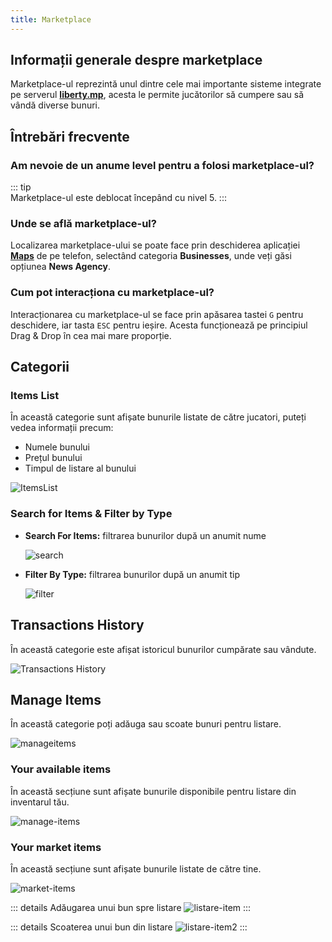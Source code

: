 ```yaml
---
title: Marketplace
---
```


## Informații generale despre marketplace

Marketplace-ul reprezintă unul dintre cele mai importante sisteme integrate pe serverul [**liberty.mp**](https://ucp.liberty.mp), acesta le permite jucătorilor să cumpere sau să vândă diverse bunuri.

## Întrebări frecvente

### Am nevoie de un anume level pentru a folosi marketplace-ul?

::: tip  
Marketplace-ul este deblocat începând cu nivel 5.
:::

### Unde se află marketplace-ul?

Localizarea marketplace-ului se poate face prin deschiderea aplicației [**Maps**](./phone/applications/maps.md) de pe telefon, selectând categoria **Businesses**, unde veți găsi opțiunea **News Agency**.

### Cum pot interacționa cu marketplace-ul?

Interacționarea cu marketplace-ul se face prin apăsarea tastei `G` pentru deschidere, iar tasta `ESC` pentru ieșire. Acesta funcționează pe principiul Drag & Drop în cea mai mare proporție.

## Categorii

### Items List

În această categorie sunt afișate bunurile listate de către jucatori, puteți vedea informații precum:
  - Numele bunului
  - Prețul bunului 
  - Timpul de listare al bunului

<Image src = "https://i.imgur.com/zFWZ3VC.png" alt= "ItemsList"/>
  
### Search for Items & Filter by Type

- **Search For Items:** filtrarea bunurilor după un anumit nume
    
  <Image src = "https://i.imgur.com/vSK9alk.png" alt="search"/>
  
- **Filter By Type:** filtrarea bunurilor după un anumit tip
    
  <Image src = "https://i.imgur.com/poDiKKE.png" alt="filter"/>

## Transactions History

În această categorie este afișat istoricul bunurilor cumpărate sau vândute.

<Image src= "https://i.imgur.com/l5gfoY1.png" alt = "Transactions History"/>

## Manage Items

În această categorie poți adăuga sau scoate bunuri pentru listare.

<Image src = "https://i.imgur.com/0kx3ptm.png" alt="manageitems"/>

### Your available items

În această secțiune sunt afișate bunurile disponibile pentru listare din inventarul tău.

<Image src = "https://i.imgur.com/h6zQFta.png" alt="manage-items"/>

### Your market items

În această secțiune sunt afișate bunurile listate de către tine.

<Image src = "https://i.imgur.com/VbvYxwX.png" alt="market-items"/>

::: details Adăugarea unui bun spre listare 
<Image src = "https://i.imgur.com/UHd6qih.gif" alt ="listare-item"/> 
:::

::: details Scoaterea unui bun din listare
<Image src = "https://i.imgur.com/EXQCeLS.gif" alt ="listare-item2"/> 
:::
